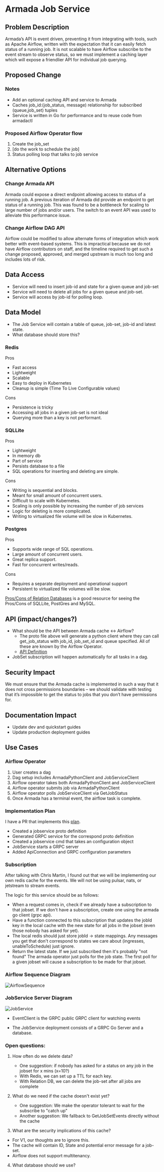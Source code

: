 # Armada Job Service

## Problem Description
Armada’s API is event driven, preventing it from integrating with tools, such as Apache Airflow, written with the expectation that it can easily fetch status of a running job. It is not scalable to have Airflow subscribe to the event stream to observe status, so we must implement a caching layer which will expose a friendlier API for individual job querying.

## Proposed Change
### Notes
- Add an optional caching API and service to Armada
- Caches job_id:(job_status, message) relationship for subscribed (queue,job_set) tuples
- Service is written in Go for performance and to reuse code from armadactl

### Proposed Airflow Operator flow
1. Create the job_set
2. [do the work to schedule the job]
3. Status polling loop that talks to job service

## Alternative Options

### Change Armada API
Armada could expose a direct endpoint allowing access to status of a running job.
A previous iteration of Armada did provide an endpoint to get status of a running job.  This was found to be a bottleneck for scaling to large number of jobs and/or users.  The switch to an event API was used to alleviate this performance issue.

### Change Airflow DAG API
Airflow could be modified to allow alternate forms of integration which work better with event-based systems.
This is impractical because we do not have Airflow contributors on staff, and the timeline required to get such a change proposed, approved, and merged upstream is much too long and includes lots of risk.
 
## Data Access
- Service will need to insert job-id and state for a given queue and job-set
- Service will need to delete all jobs for a given queue and job-set.
- Service will access by job-id for polling loop.
## Data Model
 - The Job Service will contain a table of queue, job-set, job-id and latest state.
 - What database should store this?
### Redis
Pros
  - Fast access
  - Lightweight
  - Scalable
  - Easy to deploy in Kubernetes
  - Cleanup is simple (Time To Live Configurable values)

Cons
  - Persistence is tricky
  - Accessing all jobs in a given job-set is not ideal
  - Querying more than a key is not performant.

### SQLLite
Pros
  - Lightweight
  - In memory db
  - Part of service
  - Persists database to a file
  - SQL operations for inserting and deleting are simple.

Cons
  - Writing is sequential and blocks.
  - Meant for small amount of concurrent users.
  - Difficult to scale with Kubernetes.
  - Scaling is only possible by increasing the number of job services
  - Logic for deleting is more complicated.
  - Writing to virtualized file volume will be slow in Kubernetes.

### Postgres

Pros
  - Supports wide range of SQL operations.
  - Large amount of concurrent users.
  - Great replica support.
  - Fast for concurrent writes/reads.

Cons
  - Requires a separate deployment and operational support
  - Persistent to virtualized file volumes will be slow.

[Pros/Cons of Relation Databases](https://devathon.com/blog/mysql-vs-postgresql-vs-sqlite/) is a good resource for seeing the Pros/Cons of SQLLite, PostGres and MySQL.

## API (impact/changes?)
- What should be the API between Armada cache <-> Airflow?
  - The proto file above will generate a python client where they can call get_job_status with job_id, job_set_id and queue specified.  All of these are known by the Airflow Operator.
  - [API Definition](https://github.com/G-Research/armada/blob/master/pkg/api/jobservice/jobservice.proto)
- JobSet subscription will happen automatically for all tasks in a dag.   

## Security Impact
We must ensure that the Armada cache is implemented in such a way that it does not cross permissions boundaries – we should validate with testing that it’s impossible to get the status to jobs that you don’t have permissions for.

## Documentation Impact
- Update dev and quickstart guides
- Update production deployment guides

## Use Cases

### Airflow Operator
1) User creates a dag
2) Dag setup includes ArmadaPythonClient and JobServiceClient
3) Airflow operator takes both ArmadaPythonClient and JobServiceClient
4) Airflow operator submits job via ArmadaPythonClient
5) Airflow operator polls JobServiceClient via GetJobStatus 
6) Once Armada has a terminal event, the airflow task is complete.

### Implementation Plan

I have a PR that implements this [plan](https://github.com/G-Research/armada/pull/1122).
- Created a jobservice proto definition
- Generated GRPC service for the correspond proto definition
- Created a jobservice cmd that takes an configuration object
- JobService starts a GRPC server
- Added ApiConnection and GRPC configuration parameters


### Subscription

After talking with Chris Martin, I found out that we will be implementing our own redis cache for the events.  We will not be using pulsar, nats, or jetstream to stream events.

The logic for this service should be as follows:

- When a request comes in, check if we already have a subscription to that jobset.
If we don't have a subscription, create one using the armada go client (grpc api).
- Have a function connected to this subscription that updates the jobId key in the local cache with the new state for all jobs in the jobset (even those nobody has asked for yet).  
- The local redis should just store jobId -> state mappings.  Any messages you get that don't correspond to states we care about (ingresses, unableToSchedule) just ignore.
- Return the latest state.  If we just subscribed then it's probably "not found"
The armada operator just polls for the job state. The first poll for a given jobset will cause a subscription to be made for that jobset.

### Airflow Sequence Diagram

![AirflowSequence](./airflow-sequence.svg)


### JobService Server Diagram

![JobService](./job-service.svg)

- EventClient is the GRPC public GRPC client for watching events

- The JobService deployment consists of a GRPC Go Server and a database.

### Open questions:

1) How often do we delete data?
   - One suggestion:  if nobody has asked for a status on any job in the jobset for x mins (x=10?)
   - With Redis, we can set up a TTL for each key.
   - With Relation DB, we can delete the job-set after all jobs are complete
2) What do we need if the cache doesn't exist yet?
   - One suggestion: We make the operator tolerant to wait for the subscribe to "catch up"
   - Another suggestion: We fallback to GetJobSetEvents directly without the cache 

3) What are the security implications of this cache?
  - For V1, our thoughts are to ignore this.
  - The cache will contain ID, State and potential error message for a job-set.
  - Airflow does not support multitenancy.

4) What database should we use?
